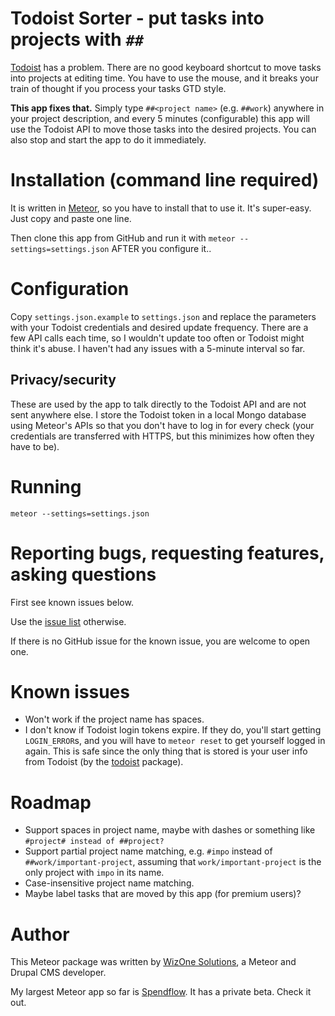 # Todoist Sorter - put tasks into projects with `##`

[Todoist](https://todoist.com) has a problem. There are no good keyboard shortcut
to move tasks into projects at editing time. You have to use the mouse, and it
breaks your train of thought if you process your tasks GTD style.

**This app fixes that.** Simply type `##<project name>` (e.g. `##work`) anywhere in your
project description, and every 5 minutes (configurable) this app will use the
Todoist API to move those tasks into the desired projects. You can also stop
and start the app to do it immediately.

# Installation (command line required)

It is written in [Meteor](http://meteor.com), so you have to install that to
use it. It's super-easy. Just copy and paste one line.

Then clone this app from GitHub and run it with
`meteor --settings=settings.json` AFTER you configure it..

# Configuration

Copy `settings.json.example` to `settings.json` and replace the parameters with
your Todoist credentials and desired update frequency. There are a few API calls
each time, so I wouldn't update too often or Todoist might think it's abuse.
I haven't had any issues with a 5-minute interval so far.

## Privacy/security

These are used by the app to talk directly to the
Todoist API and are not sent anywhere else. I store the Todoist token in a local
Mongo database using Meteor's APIs so that you don't have to log in for every
check (your credentials are transferred with HTTPS, but this minimizes how
often they have to be).

# Running

`meteor --settings=settings.json`

# Reporting bugs, requesting features, asking questions

First see known issues below.

Use the [issue list](https://github.com/wizonesolutions/todoist-sorter/issues) otherwise.

If there is no GitHub issue for the known issue, you are
welcome to open one.

# Known issues

- Won't work if the project name has spaces.
- I don't know if Todoist login tokens expire. If they do, you'll start getting
`LOGIN_ERROR`s, and you will have to `meteor reset` to get yourself logged in
again. This is safe since the only thing that is stored is your user info from
Todoist (by the [todoist](https://github.com/wizonesolutions/meteor-todoist)
package).

# Roadmap

- Support spaces in project name, maybe with dashes or something like
`#project# instead of ##project?`
- Support partial project name matching, e.g. `#impo` instead of
`##work/important-project`, assuming that `work/important-project` is the only
project with `impo` in its name.
- Case-insensitive project name matching.
- Maybe label tasks that are moved by this app (for premium users)?

# Author

This Meteor package was written by [WizOne Solutions](http://www.wizonesolutions.com), a Meteor and Drupal CMS developer.

My largest Meteor app so far is [Spendflow](https://github.com/spendflow/spendflow). It has a private beta. Check it out.
